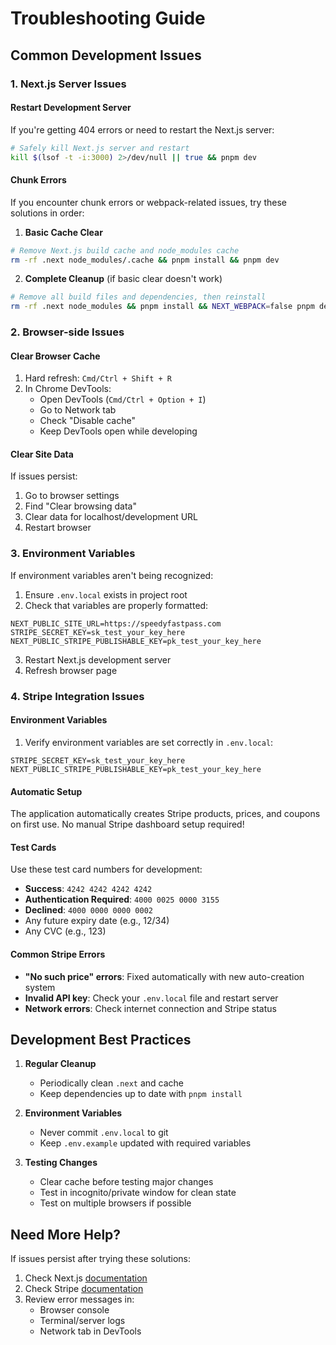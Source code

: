 # Troubleshooting Guide

## Common Development Issues

### 1. Next.js Server Issues

#### Restart Development Server
If you're getting 404 errors or need to restart the Next.js server:
```bash
# Safely kill Next.js server and restart
kill $(lsof -t -i:3000) 2>/dev/null || true && pnpm dev
```

#### Chunk Errors
If you encounter chunk errors or webpack-related issues, try these solutions in order:

1. **Basic Cache Clear**
```bash
# Remove Next.js build cache and node_modules cache
rm -rf .next node_modules/.cache && pnpm install && pnpm dev
```

2. **Complete Cleanup** (if basic clear doesn't work)
```bash
# Remove all build files and dependencies, then reinstall
rm -rf .next node_modules && pnpm install && NEXT_WEBPACK=false pnpm dev
```

### 2. Browser-side Issues

#### Clear Browser Cache
1. Hard refresh: `Cmd/Ctrl + Shift + R`
2. In Chrome DevTools:
   - Open DevTools (`Cmd/Ctrl + Option + I`)
   - Go to Network tab
   - Check "Disable cache"
   - Keep DevTools open while developing

#### Clear Site Data
If issues persist:
1. Go to browser settings
2. Find "Clear browsing data"
3. Clear data for localhost/development URL
4. Restart browser

### 3. Environment Variables

If environment variables aren't being recognized:
1. Ensure `.env.local` exists in project root
2. Check that variables are properly formatted:
```env
NEXT_PUBLIC_SITE_URL=https://speedyfastpass.com
STRIPE_SECRET_KEY=sk_test_your_key_here
NEXT_PUBLIC_STRIPE_PUBLISHABLE_KEY=pk_test_your_key_here
```
3. Restart Next.js development server
4. Refresh browser page

### 4. Stripe Integration Issues

#### Environment Variables
1. Verify environment variables are set correctly in `.env.local`:
```env
STRIPE_SECRET_KEY=sk_test_your_key_here
NEXT_PUBLIC_STRIPE_PUBLISHABLE_KEY=pk_test_your_key_here
```

#### Automatic Setup
The application automatically creates Stripe products, prices, and coupons on first use. No manual Stripe dashboard setup required!

#### Test Cards
Use these test card numbers for development:
- **Success**: `4242 4242 4242 4242`
- **Authentication Required**: `4000 0025 0000 3155`
- **Declined**: `4000 0000 0000 0002`
- Any future expiry date (e.g., 12/34)
- Any CVC (e.g., 123)

#### Common Stripe Errors
- **"No such price" errors**: Fixed automatically with new auto-creation system
- **Invalid API key**: Check your `.env.local` file and restart server
- **Network errors**: Check internet connection and Stripe status

## Development Best Practices

1. **Regular Cleanup**
   - Periodically clean `.next` and cache
   - Keep dependencies up to date with `pnpm install`

2. **Environment Variables**
   - Never commit `.env.local` to git
   - Keep `.env.example` updated with required variables

3. **Testing Changes**
   - Clear cache before testing major changes
   - Test in incognito/private window for clean state
   - Test on multiple browsers if possible

## Need More Help?

If issues persist after trying these solutions:
1. Check Next.js [documentation](https://nextjs.org/docs)
2. Check Stripe [documentation](https://stripe.com/docs)
3. Review error messages in:
   - Browser console
   - Terminal/server logs
   - Network tab in DevTools 